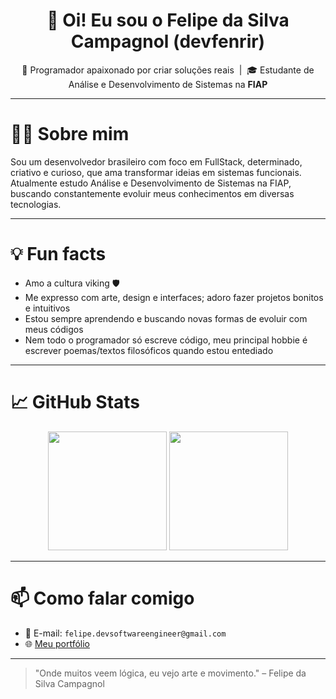 <h1 align="center">👋 Oi! Eu sou o Felipe da Silva Campagnol (devfenrir) </h1>

<p align="center">
  🧠 Programador apaixonado por criar soluções reais &nbsp|&nbsp 🎓 Estudante de Análise e Desenvolvimento de Sistemas na <strong>FIAP</strong> 

---

# 👨‍💻 Sobre mim

Sou um desenvolvedor brasileiro com foco em FullStack, determinado, criativo e curioso, que ama transformar ideias em sistemas funcionais. Atualmente estudo Análise e Desenvolvimento de Sistemas na FIAP, buscando constantemente evoluir meus conhecimentos em diversas tecnologias.

---

# 💡 Fun facts

- Amo a cultura viking 🛡️
- Me expresso com arte, design e interfaces; adoro fazer projetos bonitos e intuitivos
- Estou sempre aprendendo e buscando novas formas de evoluir com meus códigos
- Nem todo o programador só escreve código, meu principal hobbie é escrever poemas/textos filosóficos quando estou entediado

---

# 📈 GitHub Stats

  <div align="center">
    <img height="190em" src="https://github-readme-stats.vercel.app/api?username=devfenrir&show_icons=true&theme=tokyonight&count_private=true" />
    <img height="190em" src="https://github-readme-stats.vercel.app/api/top-langs/?username=devfenrir&layout=compact&langs_count=8&theme=tokyonight"/>
  </div>

---

# 📫 Como falar comigo

- 💌 E-mail: `felipe.devsoftwareengineer@gmail.com`
- 🌐 [Meu portfólio](https://portfolio-devfenrir.vercel.app)

---

> "Onde muitos veem lógica, eu vejo arte e movimento."
– Felipe da Silva Campagnol
